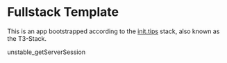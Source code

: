 # Fullstack Template

This is an app bootstrapped according to the [init.tips](https://init.tips) stack, also known as the T3-Stack.


unstable_getServerSession